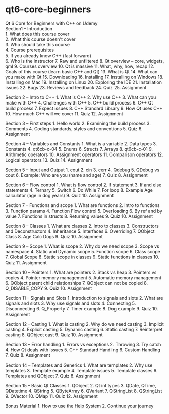 # qt6-core-beginners
Qt 6 Core for Beginners with C++ on Udemy
<br />
Section1 – Introduction<br />
    1. What does this course cover<br />
    2. What this course doesn't cover<br />
    3. Who should take this course<br />
    4. Course prerequisites<br />
    5. If you already know C++ (fast forward)<br />
    6. Who is the instructor
    7. Raw and unfiltered
    8. Qt overview – core, widgets, qml 
    9. Courses overview
    10. Qt is massive
    11. What, why, how, recap
    12. Goals of this course (learn basic C++ and Qt)
    13. What is Qt
    14. What can you make with Qt
    15. Downloading 
    16. Installing
    17. Installing on Windows
    18. Installing on Mac
    19. Installing on Linux
    20. Exploring the IDE
    21. Installation issues
    22. Bugs
    23. Reviews and feedback
    24. Quiz
    25. Assignment

Section 2 – Intro to C++
    1. What is C++
    2. Why use C++
    3. What can you make with C++
    4. Challenges with C++
    5. C++ build process
    6. C++ Qt build process
    7. Expect issues
    8. C++ Standard Library
    9. How Qt uses C++
    10. How much C++ will we cover
    11. Quiz
    12. Assignment

Section 3 – First steps
    1. Hello world
    2. Examining the build process
    3. Comments
    4. Coding standards, styles and conventions
    5. Quiz
    6. Assignment

Section 4 – Variables and Constants
    1. What is a variable
    2. Data types
    3. Constants
    4. qt6cb-c-04
    5. Enums
    6. Structs
    7. Arrays
    8. qt6cb-c-01
    9. Arithmetic operators
    10. Assignment operators
    11. Comparison operators
    12. Logical operators
    13. Quiz
    14. Assignment

Section 5 – Input and Output
    1. cout
    2. cin
    3. cerr
    4. Qdebug
    5. QDebug vs cout
    6. Example: Who are you (name and age)
    7. Quiz
    8. Assignment

Section 6 – Flow control
    1. What is flow control
    2. If statement
    3. If and else statements
    4. Ternary
    5. Switch
    6. Do While
    7. For loop
    8. Example Age calculator (age in dog years)
    9. Quiz
    10. Assignment

Section 7 – Functions and scope
    1. What are functions
    2. Intro to functions
    3. Function params
    4. Function Flow control
    5. Overloading
    6. By ref and by value
    7. Functions in structs
    8. Returning values
    9. Quiz
    10. Assignment

Section 8 – Classes
    1. What are classes
    2. Intro to classes
    3. Constructors and Deconstructors
    4. Inheritance
    5. Interfaces
    6. Overriding
    7. QObject Class
    8. Age Calc Dogs
    9. Quiz
    10. Assignment

Section 9 – Scope
    1. What is scope
    2. Why do we need scope
    3. Scope vs namespace
    4. Static and Dynamic scope
    5. Function scope
    6. Class scope
    7. Global Scope
    8. Static scope in classes
    9. Static functions in classes
    10. Quiz
    11. Assignment

Section 10 – Pointers
    1. What are pointers
    2. Stack vs heap
    3. Pointers vs copies
    4. Pointer memory management
    5. Automatic memory management
    6. QObject parent child relationships
    7. QObject can not be copied
    8. Q_DISABLE_COPY
    9. Quiz
    10. Assignment

Section 11 – Signals and Slots
    1. Introduction to signals and slots
    2. What are signals and slots
    3. Why use signals and slots
    4. Connecting 
    5. Disconnecting
    6. Q_Property
    7. Timer example
    8. Dog example
    9. Quiz
    10. Assignment

Section 12  - Casting
    1. What is casting
    2. Why do we need casting
    3. Implicit casting
    4. Explicit casting
    5. Dynamic casting
    6. Static casting
    7. Reinterpret casting
    8. QObject cast
    9. Quiz
    10. Assignment

Section 13 – Error handling
    1. Errors vs exceptions
    2. Throwing
    3. Try catch
    4. How Qt deals with issues
    5. C++ Standard Handling
    6. Custom Handling
    7. Quiz
    8. Assignment

Section 14 – Templates and Generics
    1. What are templates
    2. Why use templates
    3. Template example
    4. Template issues
    5. Template classes
    6. Templates and QObject
    7. Quiz
    8. Assignment

Section 15 – Basic Qt Classes
    1. QObject
    2. Qt int types
    3. QDate, QTime, QDatetime
    4. QString
    5. QByteArray
    6. QVariant
    7. QStringList
    8. QStringList
    9. QVector
    10. QMap
    11. Quiz
    12. Assignment

Bonus Material
    1. How to use the Help System
    2. Continue your journey

